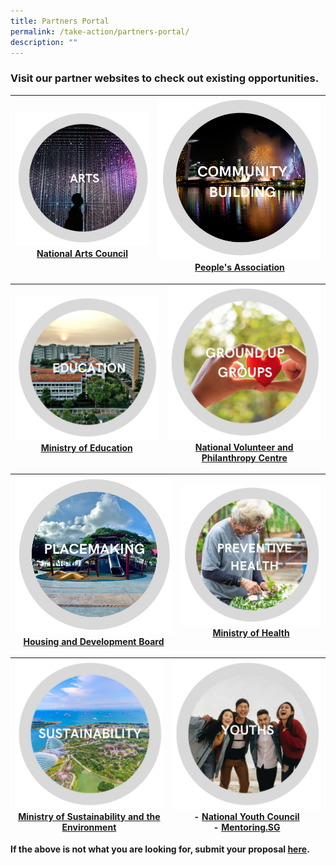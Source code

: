 ```yaml
---
title: Partners Portal
permalink: /take-action/partners-portal/
description: ""
---
```

### Visit our partner websites to check out existing opportunities. 

|![](/images/Partners%20portal/arts%20and%20culture.png)<br>[National Arts Council](https://nac.gov.sg)| ![](/images/Partners%20portal/community.png)[People's Association](https://pa.gov.sg)|
| -------- | -------- |

|![](/images/Partners%20portal/education%20111.jpg)<br>[Ministry of Education](https://moe.gov.sg)| ![](/images/Partners%20portal/nvpc%2011.jpg)<br>[National Volunteer and Philanthropy Centre](https://cityofgood.sg)|
| -------- | -------- |

|![](/images/Partners%20portal/placemaking.jpg)<br>[Housing and Development Board](https://hdb.gov.sg) |![](/images/Partners%20portal/preventive%20health.png)<br>[Ministry of Health](https://moh.gov.sg) |
| -------- | -------- |

| ![](/images/Partners%20portal/sustainability%20111.jpg)<br>[Ministry of Sustainability and the Environment](https://mse.gov.sg) |![](/images/Partners%20portal/youths111.jpg)<br>- [National Youth Council](https://nyc.gov.sg)<br>- [Mentoring.SG](https://mentoring.sg/)|
| -------- | -------- |

**If the above is not what you are looking for, submit your proposal [here](https://go.gov.sg/takeactiontoday).**